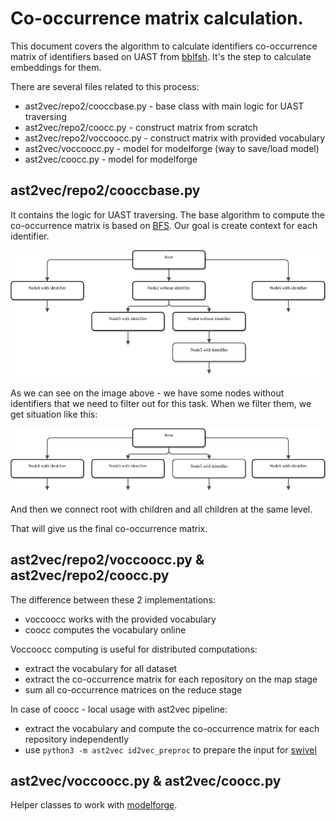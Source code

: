 # Co-occurrence matrix calculation.
This document covers the algorithm to calculate identifiers co-occurrence matrix of identifiers based on UAST from [bblfsh](https://doc.bblf.sh/).
It's the step to calculate embeddings for them.

There are several files related to this process:
* ast2vec/repo2/cooccbase.py - base class with main logic for UAST traversing
* ast2vec/repo2/coocc.py - construct matrix from scratch
* ast2vec/repo2/voccoocc.py - construct matrix with provided vocabulary
* ast2vec/voccoocc.py - model for modelforge (way to save/load model)
* ast2vec/coocc.py - model for modelforge

## ast2vec/repo2/cooccbase.py
It contains the logic for UAST traversing.
The base algorithm to compute the co-occurrence matrix is based on [BFS](https://en.wikipedia.org/wiki/Breadth-first_search).
Our goal is create context for each identifier.

![initial UAST](../../doc/co-occ_expl1.png)

As we can see on the image above - we have some nodes without identifiers that we need to filter out for this task.
When we filter them, we get situation like this:

![after filtering](../../doc/co-occ_expl2.png)

And then we connect root with children and all children at the same level.

That will give us the final co-occurrence matrix.

## ast2vec/repo2/voccoocc.py & ast2vec/repo2/coocc.py
The difference between these 2 implementations:
* voccoocc works with the provided vocabulary
* coocc computes the vocabulary online

Voccoocc computing is useful for distributed computations:
* extract the vocabulary for all dataset
* extract the co-occurrence matrix for each repository on the map stage
* sum all co-occurrence matrices on the reduce stage

In case of coocc - local usage with ast2vec pipeline:
* extract the vocabulary and compute the co-occurrence matrix for each repository independently
* use `python3 -m ast2vec id2vec_preproc` to prepare the input for [swivel](https://github.com/src-d/tensorflow-swivel)

## ast2vec/voccoocc.py & ast2vec/coocc.py
Helper classes to work with [modelforge](https://github.com/src-d/modelforge).